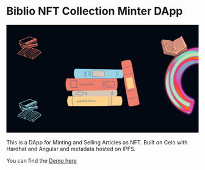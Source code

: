 # Biblio NFT Collection Minter DApp
![dapp cover image with books](./src/assets/cover.png "BiblioNFT Collection")

This is a DApp for Minting and Selling Articles as NFT. Built on Celo with Hardhat and Angular and metadata hosted on IPFS.

You can find the [Demo here](https://aishat-akinyemi.github.io/BiblioNFT-DAP/)

